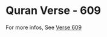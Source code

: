 # Quran Verse - 609 

For more infos, See [Verse 609](https://www.quranbookk.com/quran/search?q=609)